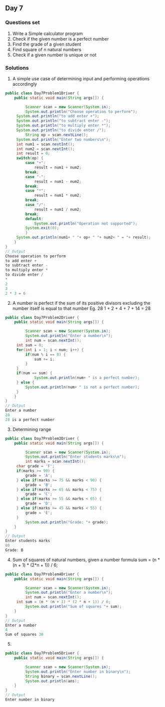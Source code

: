 ## Day 7

### Questions set
1. Write a Simple calculator program
2. Check if the given number is a perfect number
3. Find the grade of a given student
4. Find square of n natural numbers
5. Check if a given number is unique or not

### Solutions
1. A simple use case of determining input and performing operations accordingly
```java
public class Day7Problem1Driver {
    public static void main(String args[]) {

         Scanner scan = new Scanner(System.in);
         System.out.println("Choose operation to perform");
	 System.out.println("to add enter +");
	 System.out.println("to subtract enter -");
	 System.out.println("to multiply enter *");
	 System.out.println("to divide enter /");
         String op = scan.nextLine();
	 System.out.println("Enter two numbers\n");
	 int num1 = scan.nextInt();
	 int num2 = scan.nextInt();
	 int result = 0;
	 switch(op) {
	     case "+": 
	         result = num1 + num2;
		 break;
	     case "-":
	         result = num1 - num2;
		 break;
	     case "*":
	         result = num1 * num2;
		 break;
	     case "/":
	         result = num1 / num2;
		 break;
	     default: 
	         System.out.println("Operation not supported");
		 System.exit(0);
         }
	 System.out.println(num1+ " "+ op+ " "+ num2+ " = "+ result);
    }
}
// Output
Choose operation to perform
to add enter +
to subtract enter -
to multiply enter *
to divide enter /
*
2
3
2 * 3 = 6
```

2. A number is perfect if the sum of its positive divisors excluding the number itself is equal to that number
Eg. 28
1 + 2 + 4 + 7 + 14 = 28
```java
public class Day7Problem2Driver {
    public static void main(String args[]) {

         Scanner scan = new Scanner(System.in);
         System.out.println("Enter a number\n");
         int num = scan.nextInt();
	 int sum = 0;
	 for(int i = 1; i < num; i++) {
	     if(num % i == 0) {
	         sum += i;
	     }
	 }
	 if(num == sum) {
             System.out.println(num+ " is a perfect number);
	 } else {
	     System.out.println(num+ " is not a perfect number);
	 }
    }
}
// Output
Enter a number
28
28 is a perfect number
```

3. Determining range
```java
public class Day7Problem3Driver {
    public static void main(String args[]) {

         Scanner scan = new Scanner(System.in);
         System.out.println("Enter students marks\n");
         int marks = scan.nextInt();
	 char grade = 'F';
	 if(marks >= 90) {
	     grade = 'A';
	 } else if(marks >= 75 && marks < 90) {
	     grade = 'B';
	 } else if(marks >= 65 && marks < 75) {
	     grade = 'C';
	 } else if(marks >= 55 && marks < 65) {
	     grade = 'D';
	 } else if(marks >= 45 && marks < 55) {
	     grade = 'E';
	 }
         System.out.println("Grade: "+ grade);
    }
}
// Output
Enter students marks
80
Grade: B
```

4. Sum of squares of natural numbers, given a number
formula sum = (n * (n + 1) * (2*n + 1)) / 6;

```java
public class Day7Problem4Driver {
    public static void main(String args[]) {

         Scanner scan = new Scanner(System.in);
         System.out.println("Enter a number\n");
         int num = scan.nextInt();
	 int sum = (n * (n + 1) * (2 * n + 1)) / 6;
         System.out.println("Sum of squares "+ sum);
    }
}
// Output
Enter a number
4
Sum of squares 30
```

5. 
```java
public class Day7Problem5Driver {
    public static void main(String args[]) {

         Scanner scan = new Scanner(System.in);
         System.out.println("Enter number in binary\n");
         String binary = scan.nextLine();
         System.out.println(ans);
    }
}
// Output
Enter number in binary
```


